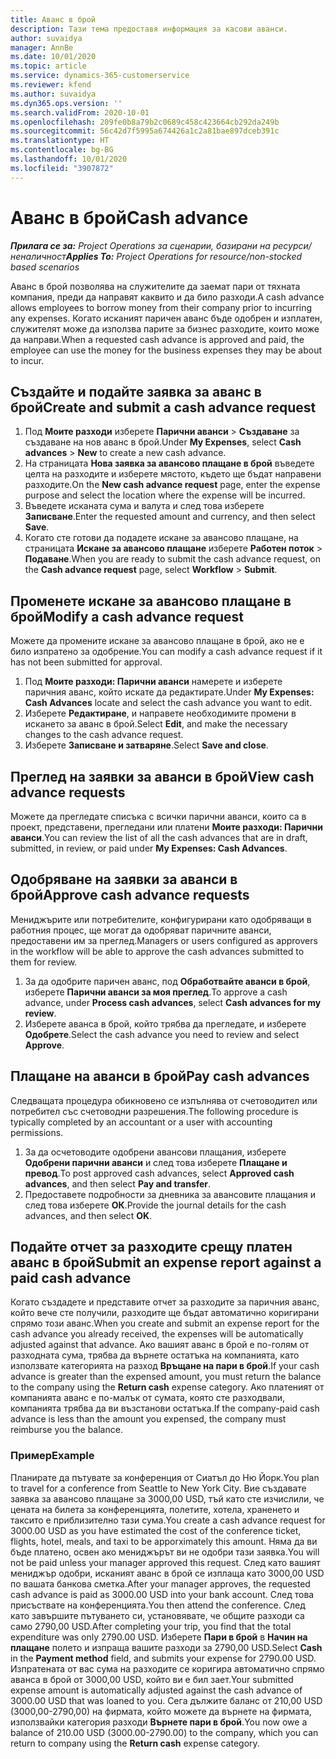 ```yaml
---
title: Аванс в брой
description: Тази тема предоставя информация за касови аванси.
author: suvaidya
manager: AnnBe
ms.date: 10/01/2020
ms.topic: article
ms.service: dynamics-365-customerservice
ms.reviewer: kfend
ms.author: suvaidya
ms.dyn365.ops.version: ''
ms.search.validFrom: 2020-10-01
ms.openlocfilehash: 209fe0b8a79b2c0689c458c423664cb292da249b
ms.sourcegitcommit: 56c42d7f5995a674426a1c2a81bae897dceb391c
ms.translationtype: HT
ms.contentlocale: bg-BG
ms.lasthandoff: 10/01/2020
ms.locfileid: "3907872"
---
```

# <a name="cash-advance"></a><span data-ttu-id="985ae-103">Аванс в брой</span><span class="sxs-lookup"><span data-stu-id="985ae-103">Cash advance</span></span>

<span data-ttu-id="985ae-104">_**Прилага се за:** Project Operations за сценарии, базирани на ресурси/неналичност_</span><span class="sxs-lookup"><span data-stu-id="985ae-104">_**Applies To:** Project Operations for resource/non-stocked based scenarios_</span></span>

<span data-ttu-id="985ae-105">Аванс в брой позволява на служителите да заемат пари от тяхната компания, преди да направят каквито и да било разходи.</span><span class="sxs-lookup"><span data-stu-id="985ae-105">A cash advance allows employees to borrow money from their company prior to incurring any expenses.</span></span> <span data-ttu-id="985ae-106">Когато исканият паричен аванс бъде одобрен и изплатен, служителят може да използва парите за бизнес разходите, които може да направи.</span><span class="sxs-lookup"><span data-stu-id="985ae-106">When a requested cash advance is approved and paid, the employee can use the money for the business expenses they may be about to incur.</span></span> 

## <a name="create-and-submit-a-cash-advance-request"></a><span data-ttu-id="985ae-107">Създайте и подайте заявка за аванс в брой</span><span class="sxs-lookup"><span data-stu-id="985ae-107">Create and submit a cash advance request</span></span>

1. <span data-ttu-id="985ae-108">Под **Моите разходи** изберете **Парични аванси** > **Създаване** за създаване на нов аванс в брой.</span><span class="sxs-lookup"><span data-stu-id="985ae-108">Under **My Expenses**, select **Cash advances** > **New** to create a new cash advance.</span></span> 
2. <span data-ttu-id="985ae-109">На страницата **Нова заявка за авансово плащане в брой** въведете целта на разходите и изберете мястото, където ще бъдат направени разходите.</span><span class="sxs-lookup"><span data-stu-id="985ae-109">On the **New cash advance request** page, enter the expense purpose and select the location where the expense will be incurred.</span></span>
3. <span data-ttu-id="985ae-110">Въведете исканата сума и валута и след това изберете **Записване**.</span><span class="sxs-lookup"><span data-stu-id="985ae-110">Enter the requested amount and currency, and then select **Save**.</span></span> 
4. <span data-ttu-id="985ae-111">Когато сте готови да подадете искане за авансово плащане, на страницата **Искане за авансово плащане** изберете **Работен поток** > **Подаване**.</span><span class="sxs-lookup"><span data-stu-id="985ae-111">When you are ready to submit the cash advance request, on the **Cash advance request** page, select **Workflow** > **Submit**.</span></span>

## <a name="modify-a-cash-advance-request"></a><span data-ttu-id="985ae-112">Променете искане за авансово плащане в брой</span><span class="sxs-lookup"><span data-stu-id="985ae-112">Modify a cash advance request</span></span>

<span data-ttu-id="985ae-113">Можете да промените искане за авансово плащане в брой, ако не е било изпратено за одобрение.</span><span class="sxs-lookup"><span data-stu-id="985ae-113">You can modify a cash advance request if it has not been submitted for approval.</span></span>

1. <span data-ttu-id="985ae-114">Под **Моите разходи: Парични аванси** намерете и изберете паричния аванс, който искате да редактирате.</span><span class="sxs-lookup"><span data-stu-id="985ae-114">Under **My Expenses: Cash Advances** locate and select the cash advance you want to edit.</span></span>
2. <span data-ttu-id="985ae-115">Изберете **Редактиране**, и направете необходимите промени в искането за аванс в брой.</span><span class="sxs-lookup"><span data-stu-id="985ae-115">Select **Edit**, and make the necessary changes to the cash advance request.</span></span> 
3. <span data-ttu-id="985ae-116">Изберете **Записване и затваряне**.</span><span class="sxs-lookup"><span data-stu-id="985ae-116">Select **Save and close**.</span></span>


## <a name="view-cash-advance-requests"></a><span data-ttu-id="985ae-117">Преглед на заявки за аванси в брой</span><span class="sxs-lookup"><span data-stu-id="985ae-117">View cash advance requests</span></span>
<span data-ttu-id="985ae-118">Можете да прегледате списъка с всички парични аванси, които са в проект, представени, прегледани или платени **Моите разходи: Парични аванси**.</span><span class="sxs-lookup"><span data-stu-id="985ae-118">You can review the list of all the cash advances that are in draft, submitted, in review, or paid under **My Expenses: Cash Advances**.</span></span> 

## <a name="approve-cash-advance-requests"></a><span data-ttu-id="985ae-119">Одобряване на заявки за аванси в брой</span><span class="sxs-lookup"><span data-stu-id="985ae-119">Approve cash advance requests</span></span>

<span data-ttu-id="985ae-120">Мениджърите или потребителите, конфигурирани като одобряващи в работния процес, ще могат да одобряват паричните аванси, предоставени им за преглед.</span><span class="sxs-lookup"><span data-stu-id="985ae-120">Managers or users configured as approvers in the workflow will be able to approve the cash advances submitted to them for review.</span></span> 

1. <span data-ttu-id="985ae-121">За да одобрите паричен аванс, под **Обработвайте аванси в брой**, изберете **Парични аванси за моя преглед**.</span><span class="sxs-lookup"><span data-stu-id="985ae-121">To approve a cash advance, under **Process cash advances**, select **Cash advances for my review**.</span></span>
2. <span data-ttu-id="985ae-122">Изберете аванса в брой, който трябва да прегледате, и изберете **Одобрете**.</span><span class="sxs-lookup"><span data-stu-id="985ae-122">Select the cash advance you need to review and select **Approve**.</span></span>  

## <a name="pay-cash-advances"></a><span data-ttu-id="985ae-123">Плащане на аванси в брой</span><span class="sxs-lookup"><span data-stu-id="985ae-123">Pay cash advances</span></span> 
<span data-ttu-id="985ae-124">Следващата процедура обикновено се изпълнява от счетоводител или потребител със счетоводни разрешения.</span><span class="sxs-lookup"><span data-stu-id="985ae-124">The following procedure is typically completed by an accountant or a user with accounting permissions.</span></span>

1. <span data-ttu-id="985ae-125">За да осчетоводите одобрени авансови плащания, изберете **Одобрени парични аванси** и след това изберете **Плащане и превод**.</span><span class="sxs-lookup"><span data-stu-id="985ae-125">To post approved cash advances, select **Approved cash advances**, and then select **Pay and transfer**.</span></span>  
2. <span data-ttu-id="985ae-126">Предоставете подробности за дневника за авансовите плащания и след това изберете **ОК**.</span><span class="sxs-lookup"><span data-stu-id="985ae-126">Provide the journal details for the cash advances, and then select **OK**.</span></span> 

## <a name="submit-an-expense-report-against-a-paid-cash-advance"></a><span data-ttu-id="985ae-127">Подайте отчет за разходите срещу платен аванс в брой</span><span class="sxs-lookup"><span data-stu-id="985ae-127">Submit an expense report against a paid cash advance</span></span> 

<span data-ttu-id="985ae-128">Когато създадете и представите отчет за разходите за паричния аванс, който вече сте получили, разходите ще бъдат автоматично коригирани спрямо този аванс.</span><span class="sxs-lookup"><span data-stu-id="985ae-128">When you create and submit an expense report for the cash advance you already received, the expenses will be automatically adjusted against that advance.</span></span> <span data-ttu-id="985ae-129">Ако вашият аванс в брой е по-голям от разходната сума, трябва да върнете остатъка на компанията, като използвате категорията на разход **Връщане на пари в брой**.</span><span class="sxs-lookup"><span data-stu-id="985ae-129">If your cash advance is greater than the expensed amount, you must return the balance to the company using the **Return cash** expense category.</span></span> <span data-ttu-id="985ae-130">Ако платеният от компанията аванс е по-малък от сумата, която сте разходвали, компанията трябва да ви възстанови остатъка.</span><span class="sxs-lookup"><span data-stu-id="985ae-130">If the company-paid cash advance is less than the amount you expensed, the company must reimburse you the balance.</span></span> 

### <a name="example"></a><span data-ttu-id="985ae-131">Пример</span><span class="sxs-lookup"><span data-stu-id="985ae-131">Example</span></span>
<span data-ttu-id="985ae-132">Планирате да пътувате за конференция от Сиатъл до Ню Йорк.</span><span class="sxs-lookup"><span data-stu-id="985ae-132">You plan to travel for a conference from Seattle to New York City.</span></span> <span data-ttu-id="985ae-133">Вие създавате заявка за авансово плащане за 3000,00 USD, тъй като сте изчислили, че цената на билета за конференцията, полетите, хотела, храненето и таксито е приблизително тази сума.</span><span class="sxs-lookup"><span data-stu-id="985ae-133">You create a cash advance request for 3000.00 USD as you have estimated the cost of the conference ticket, flights, hotel, meals, and taxi to be apporximately this amount.</span></span> <span data-ttu-id="985ae-134">Няма да ви бъде платено, освен ако мениджърът ви не одобри тази заявка.</span><span class="sxs-lookup"><span data-stu-id="985ae-134">You will not be paid unless your manager approved this request.</span></span> <span data-ttu-id="985ae-135">След като вашият мениджър одобри, исканият аванс в брой се изплаща като 3000,00 USD по вашата банкова сметка.</span><span class="sxs-lookup"><span data-stu-id="985ae-135">After your manager approves, the requested cash advance is paid as 3000.00 USD into your bank account.</span></span> <span data-ttu-id="985ae-136">След това присъствате на конференцията.</span><span class="sxs-lookup"><span data-stu-id="985ae-136">You then attend the conference.</span></span> <span data-ttu-id="985ae-137">След като завършите пътуването си, установявате, че общите разходи са само 2790,00 USD.</span><span class="sxs-lookup"><span data-stu-id="985ae-137">After completing your trip, you find that the total expenditure was only 2790.00 USD.</span></span> <span data-ttu-id="985ae-138">Изберете **Пари в брой** в **Начин на плащане** полето и изпраща вашите разходи за 2790,00 USD.</span><span class="sxs-lookup"><span data-stu-id="985ae-138">Select **Cash** in the **Payment method** field, and submits your expense for 2790.00 USD.</span></span> <span data-ttu-id="985ae-139">Изпратената от вас сума на разходите се коригира автоматично спрямо аванса в брой от 3000,00 USD, който ви е бил зает.</span><span class="sxs-lookup"><span data-stu-id="985ae-139">Your submitted expense amount is automatically adjusted against the cash advance of 3000.00 USD that was loaned to you.</span></span> <span data-ttu-id="985ae-140">Сега дължите баланс от 210,00 USD (3000,00-2790,00) на фирмата, който можете да върнете на фирмата, използвайки категория разходи **Върнете пари в брой**.</span><span class="sxs-lookup"><span data-stu-id="985ae-140">You now owe a balance of 210.00 USD (3000.00-2790.00) to the company, which you can return to company using the **Return cash** expense category.</span></span> 
